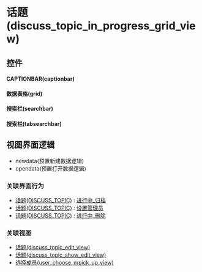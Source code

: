 # 话题(discuss_topic_in_progress_grid_view)  <!-- {docsify-ignore-all} -->



## 控件
#### CAPTIONBAR(captionbar)
#### 数据表格(grid)
#### 搜索栏(searchbar)
#### 搜索栏(tabsearchbar)

## 视图界面逻辑
  * newdata(预置新建数据逻辑)
  * opendata(预置打开数据逻辑)


### 关联界面行为
  * [话题(DISCUSS_TOPIC)](module/Team/discuss_topic) : [进行中_归档](module/Team/discuss_topic#界面行为)
  * [话题(DISCUSS_TOPIC)](module/Team/discuss_topic) : [设置管理员](module/Team/discuss_topic#界面行为)
  * [话题(DISCUSS_TOPIC)](module/Team/discuss_topic) : [进行中_删除](module/Team/discuss_topic#界面行为)

### 关联视图
  * [话题(discuss_topic_edit_view)](app/view/discuss_topic_edit_view)
  * [话题(discuss_topic_show_edit_view)](app/view/discuss_topic_show_edit_view)
  * [选择成员(user_choose_mpick_up_view)](app/view/user_choose_mpick_up_view)

<script>
 const { createApp } = Vue
  createApp({
    data() {
      return {

      }
    }
  }).use(ElementPlus).mount('#app')
</script>